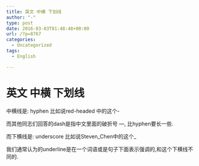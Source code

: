 ```yaml
---
title: 英文 中横 下划线
author: "-"
type: post
date: 2016-03-03T01:48:48+00:00
url: /?p=8767
categories:
  - Uncategorized
tags:
  - English

---
```

# 英文 中横 下划线
中横线是: hyphen 比如说red-headed 中的这个-
  
而其他同志们回答的dash是指中文里面的破折号 —, 比hyphen要长一些.
  
而下横线是: underscore 比如说Steven_Chen中的这个_
  
我们通常认为的underline是在一个词语或是句子下面表示强调的,和这个下横线不同的.